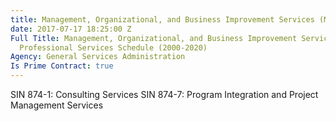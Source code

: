 ```yaml
---
title: Management, Organizational, and Business Improvement Services (MOBIS)
date: 2017-07-17 18:25:00 Z
Full Title: Management, Organizational, and Business Improvement Services (MOBIS)
  Professional Services Schedule (2000-2020)
Agency: General Services Administration
Is Prime Contract: true
---
```


SIN 874-1: Consulting Services
SIN 874-7: Program Integration and Project Management Services
